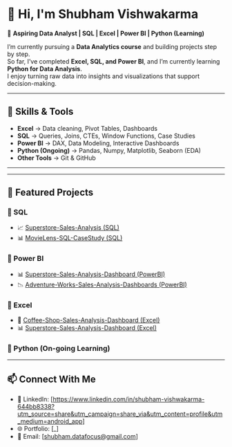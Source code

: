 # 👋 Hi, I'm Shubham Vishwakarma  

🎯 **Aspiring Data Analyst | SQL | Excel | Power BI | Python (Learning)**  

I’m currently pursuing a **Data Analytics course** and building projects step by step.  
So far, I’ve completed **Excel, SQL, and Power BI**, and I’m currently learning **Python for Data Analysis**.  
I enjoy turning raw data into insights and visualizations that support decision-making.  

---

## 🔧 Skills & Tools  
- **Excel** → Data cleaning, Pivot Tables, Dashboards  
- **SQL** → Queries, Joins, CTEs, Window Functions, Case Studies  
- **Power BI** → DAX, Data Modeling, Interactive Dashboards  
- **Python (Ongoing)** → Pandas, Numpy, Matplotlib, Seaborn (EDA)  
- **Other Tools** → Git & GitHub  

---


---

## 📂 Featured Projects  

### 🔹 SQL  
- 📈 [Superstore-Sales-Analysis (SQL)](https://github.com/ShubhamInnovate/Superstore-Sales-Analysis---SQL)
- 📊 [MovieLens-SQL-CaseStudy (SQL)](https://github.com/ShubhamInnovate/MovieLens-SQL-CaseStudy)

### 🔹 Power BI  
- 📊 [Superstore-Sales-Analysis-Dashboard (PowerBI)](https://github.com/ShubhamInnovate/Superstore-Sales-Analysis-Dashboard---PowerBI)
- 📉 [Adventure-Works-Sales-Analysis-Dashboards (PowerBI)](https://github.com/ShubhamInnovate/Adventure-Works-Sales-Analysis-Dashboards---PowerBI)

### 🔹 Excel  
- 📑 [Coffee-Shop-Sales-Analysis-Dashboard (Excel)](https://github.com/ShubhamInnovate/Coffee-Shop-Sales--Excel)
- 📊 [Superstore-Sales-Analysis-Dashboard  (Excel)](https://github.com/ShubhamInnovate/Superstore-Sales-Analysis-Dashboard---Excel)

### 🔹 Python (On-going Learning)  

---

## 📫 Connect With Me  
- 💼 LinkedIn: [https://www.linkedin.com/in/shubham-vishwakarma-644bb8338?utm_source=share&utm_campaign=share_via&utm_content=profile&utm_medium=android_app]  
- 🌐 Portfolio: [_]  
- 📧 Email: [shubham.datafocus@gmail.com]  
